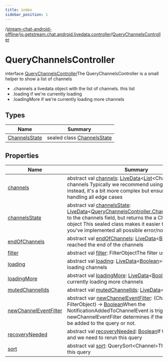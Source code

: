 ```yaml
---
title: index
sidebar_position: 1
---
```

/[stream-chat-android-offline](../../index.md)/[io.getstream.chat.android.livedata.controller](../index.md)/[QueryChannelsController](index.md)  
  
  
  
# QueryChannelsController  
interface [QueryChannelsController](index.md)The QueryChannelsController is a small helper to show a list of channels<ul><li>.channels a livedata object with the list of channels. this list</li><li>.loading if we're currently loading</li><li>.loadingMore if we're currently loading more channels</li></ul>  
  
## Types  
  
|  Name |  Summary | 
|---|---|
| <a name="io.getstream.chat.android.livedata.controller/QueryChannelsController.ChannelsState///PointingToDeclaration/"></a>[ChannelsState](ChannelsState/index.md)| <a name="io.getstream.chat.android.livedata.controller/QueryChannelsController.ChannelsState///PointingToDeclaration/"></a>sealed class [ChannelsState](ChannelsState/index.md)|
  
  
## Properties  
  
|  Name |  Summary | 
|---|---|
| <a name="io.getstream.chat.android.livedata.controller/QueryChannelsController/channels/#/PointingToDeclaration/"></a>[channels](channels.md)| <a name="io.getstream.chat.android.livedata.controller/QueryChannelsController/channels/#/PointingToDeclaration/"></a>abstract val [channels](channels.md): [LiveData](https://developer.android.com/reference/kotlin/androidx/lifecycle/LiveData.html)&lt;[List](https://kotlinlang.org/api/latest/jvm/stdlib/kotlin.collections/-list/index.html)&lt;Channel&gt;&gt;The list of channels Typically we recommend using [channelsState](channelsState.md) instead, it's a bit more complex but ensures that you're handling all edge cases|
| <a name="io.getstream.chat.android.livedata.controller/QueryChannelsController/channelsState/#/PointingToDeclaration/"></a>[channelsState](channelsState.md)| <a name="io.getstream.chat.android.livedata.controller/QueryChannelsController/channelsState/#/PointingToDeclaration/"></a>abstract val [channelsState](channelsState.md): [LiveData](https://developer.android.com/reference/kotlin/androidx/lifecycle/LiveData.html)&lt;[QueryChannelsController.ChannelsState](ChannelsState/index.md)&gt;Similar to the channels field, but returns the a ChannelsState object This sealed class makes it easier to verify that you've implemented all possible error/no result states|
| <a name="io.getstream.chat.android.livedata.controller/QueryChannelsController/endOfChannels/#/PointingToDeclaration/"></a>[endOfChannels](endOfChannels.md)| <a name="io.getstream.chat.android.livedata.controller/QueryChannelsController/endOfChannels/#/PointingToDeclaration/"></a>abstract val [endOfChannels](endOfChannels.md): [LiveData](https://developer.android.com/reference/kotlin/androidx/lifecycle/LiveData.html)&lt;[Boolean](https://kotlinlang.org/api/latest/jvm/stdlib/kotlin/-boolean/index.html)&gt;If we've reached the end of the channels|
| <a name="io.getstream.chat.android.livedata.controller/QueryChannelsController/filter/#/PointingToDeclaration/"></a>[filter](filter.md)| <a name="io.getstream.chat.android.livedata.controller/QueryChannelsController/filter/#/PointingToDeclaration/"></a>abstract val [filter](filter.md): FilterObjectThe filter used for this query|
| <a name="io.getstream.chat.android.livedata.controller/QueryChannelsController/loading/#/PointingToDeclaration/"></a>[loading](loading.md)| <a name="io.getstream.chat.android.livedata.controller/QueryChannelsController/loading/#/PointingToDeclaration/"></a>abstract val [loading](loading.md): [LiveData](https://developer.android.com/reference/kotlin/androidx/lifecycle/LiveData.html)&lt;[Boolean](https://kotlinlang.org/api/latest/jvm/stdlib/kotlin/-boolean/index.html)&gt;If we are currently loading channels|
| <a name="io.getstream.chat.android.livedata.controller/QueryChannelsController/loadingMore/#/PointingToDeclaration/"></a>[loadingMore](loadingMore.md)| <a name="io.getstream.chat.android.livedata.controller/QueryChannelsController/loadingMore/#/PointingToDeclaration/"></a>abstract val [loadingMore](loadingMore.md): [LiveData](https://developer.android.com/reference/kotlin/androidx/lifecycle/LiveData.html)&lt;[Boolean](https://kotlinlang.org/api/latest/jvm/stdlib/kotlin/-boolean/index.html)&gt;If we are currently loading more channels|
| <a name="io.getstream.chat.android.livedata.controller/QueryChannelsController/mutedChannelIds/#/PointingToDeclaration/"></a>[mutedChannelIds](mutedChannelIds.md)| <a name="io.getstream.chat.android.livedata.controller/QueryChannelsController/mutedChannelIds/#/PointingToDeclaration/"></a>abstract val [mutedChannelIds](mutedChannelIds.md): [LiveData](https://developer.android.com/reference/kotlin/androidx/lifecycle/LiveData.html)&lt;[List](https://kotlinlang.org/api/latest/jvm/stdlib/kotlin.collections/-list/index.html)&lt;[String](https://kotlinlang.org/api/latest/jvm/stdlib/kotlin/-string/index.html)&gt;&gt;|
| <a name="io.getstream.chat.android.livedata.controller/QueryChannelsController/newChannelEventFilter/#/PointingToDeclaration/"></a>[newChannelEventFilter](newChannelEventFilter.md)| <a name="io.getstream.chat.android.livedata.controller/QueryChannelsController/newChannelEventFilter/#/PointingToDeclaration/"></a>abstract var [newChannelEventFilter](newChannelEventFilter.md): (Channel, FilterObject) -&gt; [Boolean](https://kotlinlang.org/api/latest/jvm/stdlib/kotlin/-boolean/index.html)When the NotificationAddedToChannelEvent is triggered the newChannelEventFilter determines if the channel should be added to the query or not.|
| <a name="io.getstream.chat.android.livedata.controller/QueryChannelsController/recoveryNeeded/#/PointingToDeclaration/"></a>[recoveryNeeded](recoveryNeeded.md)| <a name="io.getstream.chat.android.livedata.controller/QueryChannelsController/recoveryNeeded/#/PointingToDeclaration/"></a>abstract val [recoveryNeeded](recoveryNeeded.md): [Boolean](https://kotlinlang.org/api/latest/jvm/stdlib/kotlin/-boolean/index.html)If the API call failed and we need to rerun this query|
| <a name="io.getstream.chat.android.livedata.controller/QueryChannelsController/sort/#/PointingToDeclaration/"></a>[sort](sort.md)| <a name="io.getstream.chat.android.livedata.controller/QueryChannelsController/sort/#/PointingToDeclaration/"></a>abstract val [sort](sort.md): QuerySort&lt;Channel&gt;The sort used for this query|

